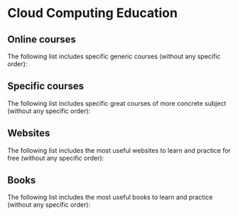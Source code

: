 # Cloud Computing Education

## Online courses
The following list includes specific generic courses (without any specific order):

## Specific courses
The following list includes specific great courses of more concrete subject (without any specific order):

## Websites
The following list includes the most useful websites to learn and practice for free (without any specific order):

## Books
The following list includes the most useful books to learn and practice (without any specific order):
